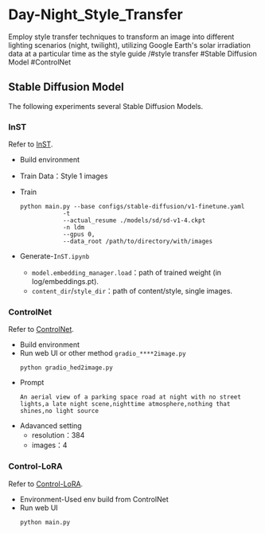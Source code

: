 # Day-Night_Style_Transfer

Employ style transfer techniques to transform an image into different lighting scenarios (night, twilight), utilizing Google Earth's solar irradiation data at a particular time as the style guide
/#style transfer #Stable Diffusion Model #ControlNet

## Stable Diffusion Model

The following experiments several Stable Diffusion Models.

### InST

Refer to [InST][1].  

* Build environment
* Train Data：Style 1 images
* Train

    ```
    python main.py --base configs/stable-diffusion/v1-finetune.yaml
                -t 
                --actual_resume ./models/sd/sd-v1-4.ckpt
                -n ldm 
                --gpus 0, 
                --data_root /path/to/directory/with/images
    ```
* Generate-`InST.ipynb`
    - `model.embedding_manager.load`：path of trained weight (in log/embeddings.pt).
    - `content_dir`/`style_dir`：path of content/style, single images. 

### ControlNet

Refer to [ControlNet][2].

* Build environment
* Run web UI or other method `gradio_****2image.py`
    ```
    python gradio_hed2image.py
    ```
* Prompt
    ```
    An aerial view of a parking space road at night with no street lights,a late night scene,nighttime atmosphere,nothing that shines,no light source
    ```
* Adavanced setting
    - resolution：384
    - images：4

### Control-LoRA

Refer to [Control-LoRA][3].

* Environment-Used env build from ControlNet
* Run web UI
    ```
    python main.py
    ```

### 

[1]: https://github.com/zyxElsa/InST
[2]: https://github.com/lllyasviel/ControlNet
[3]: https://github.com/HighCWu/ControlLoRA